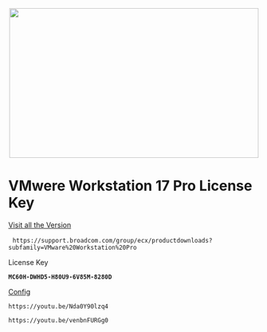 <div align='center'><a href='https://www.vmware.com/products/workstation-pro/workstation-pro-evaluation.html'><img width='500' height='300' src='https://cdn.windowsreport.com/wp-content/uploads/2022/11/vmware-17-pro-workstation.jpg'/></a> </div>

# VMwere Workstation 17 Pro License Key

<a href="https://support.broadcom.com/group/ecx/productdownloads?subfamily=VMware%20Workstation%20Pro">Visit all the Version</a>
  <p class="highlight highlight-source-shell notranslate position-relative overflow-auto" dir="auto">
    <pre> <code>https://support.broadcom.com/group/ecx/productdownloads?subfamily=VMware%20Workstation%20Pro</code></pre></p>
    
  <p dir="auto">License Key</p>
  <div class="highlight highlight-source-shell notranslate position-relative overflow-auto" dir="auto">
    <pre><code><b>MC60H-DWHD5-H80U9-6V85M-8280D</b></code></pre>
  </div>

  <a href='https://youtu.be/Nda0Y90lzq4' dir="auto">Config</a>
  <div class="highlight highlight-source-shell notranslate position-relative overflow-auto" dir="auto">
    <pre><code>https://youtu.be/Nda0Y90lzq4</code></pre>
  </div>
  <div class="highlight highlight-source-shell notranslate position-relative overflow-auto" dir="auto">
    <pre><code>https://youtu.be/venbnFURGg0</code></pre>
  </div>

